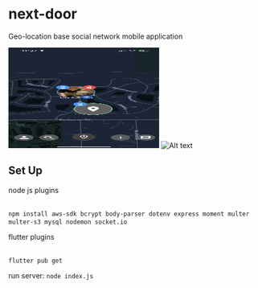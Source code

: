 # next-door
Geo-location base social network mobile application

<img src="res/map.PNG" alt="Alt text" width="300" height="200"/>
<img src="res/feed02.PNG" alt="Alt text" width="300" height="200"/>



## Set Up

node js plugins
```

npm install aws-sdk bcrypt body-parser dotenv express moment multer multer-s3 mysql nodemon socket.io

```

flutter plugins
```

flutter pub get

```

run server: `node index.js`